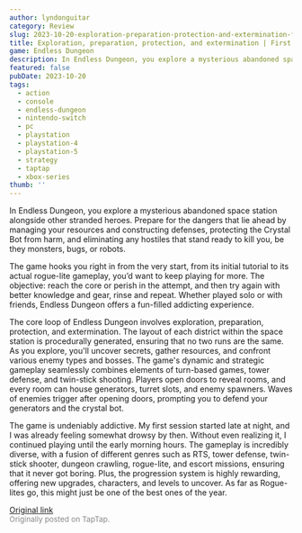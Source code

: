 ```yaml
---
author: lyndonguitar
category: Review
slug: 2023-10-20-exploration-preparation-protection-and-extermination-first-impressions-endless-dungeon
title: Exploration, preparation, protection, and extermination | First Impressions - ENDLESS Dungeon
game: Endless Dungeon
description: In Endless Dungeon, you explore a mysterious abandoned space station alongside other stranded heroes. Prepare for the dangers that lie ahead by managing your resources and constructing defenses, protecting the Crystal Bot from harm, and eliminating any hostiles that stand ready to kill you, be they monsters, bugs, or robots.
featured: false
pubDate: 2023-10-20
tags:
  - action
  - console
  - endless-dungeon
  - nintendo-switch
  - pc
  - playstation
  - playstation-4
  - playstation-5
  - strategy
  - taptap
  - xbox-series
thumb: ''
---
```


In Endless Dungeon, you explore a mysterious abandoned space station alongside other stranded heroes. Prepare for the dangers that lie ahead by managing your resources and constructing defenses, protecting the Crystal Bot from harm, and eliminating any hostiles that stand ready to kill you, be they monsters, bugs, or robots.

The game hooks you right in from the very start, from its initial tutorial to its actual rogue-lite gameplay, you’d want to keep playing for more. The objective: reach the core or perish in the attempt, and then try again with better knowledge and gear, rinse and repeat. Whether played solo or with friends, Endless Dungeon offers a fun-filled addicting experience.

The core loop of Endless Dungeon involves exploration, preparation, protection, and extermination. The layout of each district within the space station is procedurally generated, ensuring that no two runs are the same. As you explore, you'll uncover secrets, gather resources, and confront various enemy types and bosses. The game's dynamic and strategic gameplay seamlessly combines elements of turn-based games, tower defense, and twin-stick shooting. Players open doors to reveal rooms, and every room can house generators, turret slots, and enemy spawners. Waves of enemies trigger after opening doors, prompting you to defend your generators and the crystal bot.

The game is undeniably addictive. My first session started late at night, and I was already feeling somewhat drowsy by then. Without even realizing it, I continued playing until the early morning hours. The gameplay is incredibly diverse, with a fusion of different genres such as RTS, tower defense, twin-stick shooter, dungeon crawling, rogue-lite, and escort missions, ensuring that it never got boring. Plus, the progression system is highly rewarding, offering new upgrades, characters, and levels to uncover. As far as Rogue-lites go, this might just be one of the best ones of the year.

[Original link](https://www.taptap.io/post/6456306)<br><span style="font-size: 0.95em; color: #888;">Originally posted on TapTap.</span>